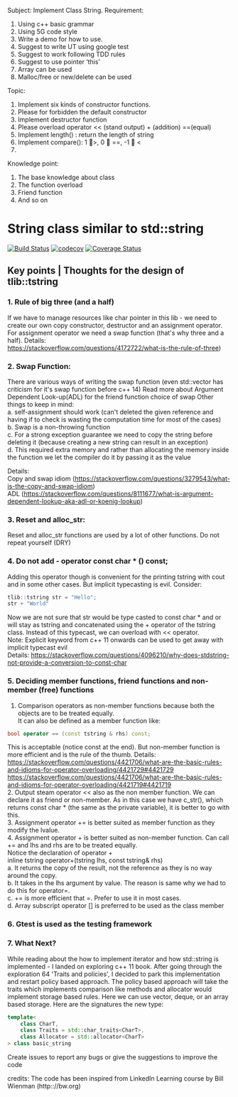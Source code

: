 ﻿Subject:                Implement Class String.
Requirement:        
1.	Using c++ basic grammar
2.	Using 5G code style
3.	Write a demo for how to use.
4.	Suggest to write UT using google test
5.	Suggest to work following TDD rules
6.	Suggest to use pointer ‘this’
7.	Array can be used
8.	Malloc/free or new/delete can be used

Topic:
1.	Implement six kinds of constructor functions.
2.	Please for forbidden the default constructor
3.	Implement destructor function
4.	Please overload operator  << (stand output)  + (addition)   ==(equal)  
5.	Implement length() : return the length of string
6.	Implement compare(): 1 >, 0  ==, -1  <
7.	
Knowledge point:
1.	The base knowledge about class
2.	The function overload
3.	Friend function
4.	And so on




# String class similar to std::string


[![Build Status](https://travis-ci.org/TusharChugh/cplusplus-string.svg?branch=master)](http://travis-ci.org/TusharChugh/cplusplus-string) [![codecov](https://codecov.io/gh/TusharChugh/cplusplus-string/branch/master/graph/badge.svg)](https://codecov.io/gh/TusharChugh/cplusplus-string) [![Coverage Status](https://coveralls.io/repos/github/TusharChugh/cplusplus-string/badge.svg?branch=master)](https://coveralls.io/github/TusharChugh/cplusplus-string?branch=master)


## Key points | Thoughts for the design of tlib::tstring
### 1. Rule of big three (and a half)
If we have to manage resources like char pointer in this lib - we need to create our own copy constructor, destructor and an assignment operator. For assignment operator we need a swap function (that's why three and a half).
Details:   
https://stackoverflow.com/questions/4172722/what-is-the-rule-of-three)

### 2. Swap Function:
There are various ways of writing the swap function (even std::vector has criticism for it's swap function before c++ 14)
Read more about Argument Dependent Look-up(ADL) for the friend function choice of swap
Other things to keep in mind:  
a. self-assignment should work (can't deleted the given reference and having if to check is wasting the computation time for most of the cases)     
b. Swap is a non-throwing function  
c. For a strong exception guarantee we need to copy the string before deleting it (because creating a new string can result in an exception)  
d. This required extra memory and rather than allocating the memory inside the function we let the compiler do it by passing it as the value  

Details:  
Copy and swap idiom (https://stackoverflow.com/questions/3279543/what-is-the-copy-and-swap-idiom)  
ADL (https://stackoverflow.com/questions/8111677/what-is-argument-dependent-lookup-aka-adl-or-koenig-lookup)
### 3. Reset and alloc_str:
Reset and alloc_str functions are used by a lot of other functions. Do not repeat yourself (DRY)

### 4. Do not add - operator const char * () const;  
Adding this operator though is convenient for the printing tstring with cout and in some other cases.
But implicit typecasting is evil. Consider:   
```c++
tlib::tstring str = "Hello";
str + "World"
```
Now we are not sure that str would be type casted to const char * and or will stay as tstring and concatenated using the + operator of the tstring class. 
Instead of this typecast, we can overload with << operator.  
Note: Explicit keyword from c++ 11 onwards can be used to get away with implicit typecast evil  
Details: https://stackoverflow.com/questions/4096210/why-does-stdstring-not-provide-a-conversion-to-const-char

### 5. Deciding member functions, friend functions and non-member (free) functions
1. Comparison operators as non-member functions because both the objects are to be treated equally.   
It can also be defined as a member function like:  
```c++
bool operator == (const tstring & rhs) const;  
```
This is acceptable (notice const at the end). But non-member function is more efficient and is the rule of the thumb.
Details: https://stackoverflow.com/questions/4421706/what-are-the-basic-rules-and-idioms-for-operator-overloading/4421729#4421729  
https://stackoverflow.com/questions/4421706/what-are-the-basic-rules-and-idioms-for-operator-overloading/4421719#4421719  
2. Output steam operator << also as the non member function. We can declare it as friend or non-member. As in this case we have c_str(), which returns const char * (the same as the private variable), it is better to go with this.   
3. Assignment operator += is better suited as member function as they modify the lvalue.   
4. Assignment operator + is better suited as non-member function. Can call += and lhs and rhs are to be treated equally.  
Notice the declaration of operator +   
inline tstring operator+(tstring lhs, const tstring& rhs)  
a. It returns the copy of the result, not the reference as they is no way around the copy.   
b. It takes in the lhs argument by value. The reason is same why we had to do this for operator=.  
c. += is more efficient that =. Prefer to use it in most cases.   
d. Array subscript operator [] is preferred to be used as the class member

### 6. Gtest is used as the testing framework

### 7. What Next?  
While reading about the how to implement iterator and how std::string is implemented - I landed on exploring c++ 11 book. After going through the exploration 64 'Traits and policies', I decided to park this implementation and restart policy based approach.
The policy based approach will take the traits which implements comparison like methods and allocator would implement storage based rules. Here we can use vector, deque, or an array based storage. 
Here are the signatures the new type:  
  
```c++
template< 
    class CharT, 
    class Traits = std::char_traits<CharT>, 
    class Allocator = std::allocator<CharT>
> class basic_string
```

Create issues to report any bugs or give the suggestions to improve the code


credits: The code has been inspired from LinkedIn Learning course by Bill Wienman (http:://bw.org) 
